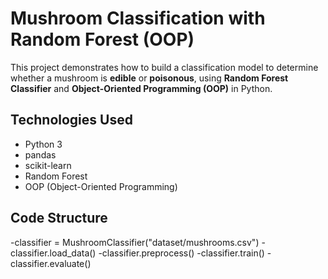 # Mushroom Classification with Random Forest (OOP)
This project demonstrates how to build a classification model to determine whether a mushroom is **edible** or **poisonous**, using **Random Forest Classifier** and **Object-Oriented Programming (OOP)** in Python.

## Technologies Used
- Python 3
- pandas
- scikit-learn
- Random Forest
- OOP (Object-Oriented Programming)
  

## Code Structure
-classifier = MushroomClassifier("dataset/mushrooms.csv")
-classifier.load_data()
-classifier.preprocess()
-classifier.train()
-classifier.evaluate()
